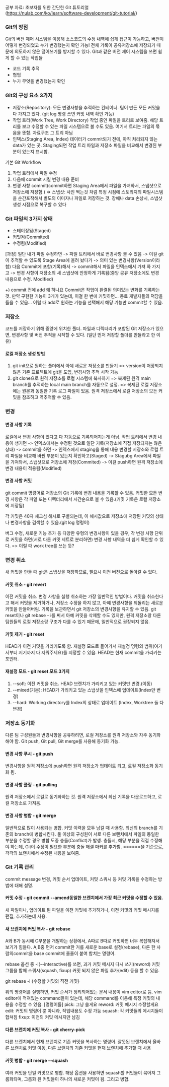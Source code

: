 공부 자료: 초보자를 위한 간단한 Git 튜토리얼 (https://nulab.com/ko/learn/software-development/git-tutorial/)

### Git의 장점

Git의 버전 제어 시스템을 이용해 소스코드의 수정 내역에 쉽게 접근이 가능하고, 버전이 어떻게 변경되었고 누가 변경했는지 확인 가능! 
전체 기록이 공유저장소에 저장되기 때문에 의도하지 않은 덮어쓰기를 방지할 수 있다.
Git과 같은 버전 제어 시스템을 쓰면 쉽게 할 수 있는 작업들
- 코드 기록 추적
- 협업
- 누가 무엇을 변경했는지 확인

### Git의 구성 요소 3가지
- 저장소(Repository):
  모든 변경사항을 추적하는 컨테이너. 팀이 만든 모든 커밋을 다 가지고 있다. (git log 명령 쓰면 커밋 내역 확인 가능)
- 작업 트리(Work Tree, Work Directory)
  작업 중인 파일을 트리로 보여줌. 해당 트리를 보고 수정할 수 있는 파일 시스템으로 볼 수도 있음.
  여기서 트리는 파일의 묶음을 뜻함. 자료구조 그 트리 아님
- 인덱스(Staging Area, Index)
  데이터가 commit되기 전에, 아직 처리되지 않는 data가 있는 곳. Staging되면 작업 트리 파일과 저장소 파일을 비교해서 변경된 부분이 있는지 표시함.

기본 Git Workflow
1. 작업 트리에서 파일 수정
2. 다음에 commit 시킬 변경 내용 준비
3. 변경 사항 commit(commit하면 Staging Area에서 파일을 가져와서, 스냅샷으로 저장소에 저장함.)
                     => 스냅샷: 사진 찍는것 처럼 특정 시점에 스토리지의 파일시스템을 순간포착해서 별도의 이미자나 파일로 저장하는 것.
                                장애나 data 손상시, 스냅샷 생성 시점으로 복구할 수 있다

### Git 파일의 3가지 상태
- 스테이징됨(Staged)
- 커밋됨(Commited)
- 수정됨(Modified)

[과정]
일단 내가 파일 수정하면 -> 파일 트리에서 바로 변경사항 볼 수 있음
-> 이걸 git이 추적할 수 있도록 Stage Area에 올려 놨다가 -> 의미 있는 변경사항(Version이라 함) 다음 Commit에 포함(기록)해서 -> commit해서 파일을 인덱스에서 가져 와 가지고 -> 
변경 사항이 저장소의 새 스냅샷에 안정하게 기록됨(중앙 공유 저장소에도 변경 내용으로 수정. Modified) 

+) commit 전에 add 왜 하나요
  Commit은 작업이 완결된 의미있는 변화를 기록하는 것.
  만약 구현한 기능이 3개가 있는데, 이걸 한 번에 커밋하면... 동료 개발자들의 덕담을 들을 수 있음...
  이럴 때 add로 원하는 기능을 선택해서 해당 기능만 commit할 수 있음.


### 저장소
코드를 저장하기 위해 중앙에 위치한 폴더. 파일과 디렉터리가 포함된 Git 저장소가 있으면, 변경사항 및 버전 추적을 시작할 수 있다.
(일단 먼저 저장할 폴더를 만들라고 한 이유)


#### 로컬 저장소 생성 방법
1. git init으로 원하는 폴더에서 아예 새로운 저장소를 만들기
   => version이 저장되지 않은 기존 프로젝트에 git을 도입, 변경사항 추적 시작 가능
2. git clone으로 원격 저장소를 로컬 시스템에 복사하기
   => 복제된 원격 main branch를 추적하는 local main branch를 자동으로 설정.
   => 복제된 로컬 저장소에는 원본과 동일한 기록 로그 파일이 있음. 원격 저장소에서 로컬 저장소의 모든 커밋을 참조하고 역추적할 수 있음.

### 변경

#### 변경 사항 기록
로컬에서 변경 사항이 있다고 다 자동으로 기록되어지는게 아님.
작업 트리에서 변경 내용이 생기면 -> 인덱스에서는 수정된 것으로 일단 기록(저장소에 직접 저장되지는 않은 상태) -> commit을 하면 -> 인덱스에서 staging을 통해 내용 변경할 저장소와 로컬 트리 파일을 비교해 바뀐 부분이 있는지 확인하고(Staged)
-> Stagubg Area에서 파일을 가져와서, 스냅샷으로 저장소에 저장(Commited) -> 이걸 push하면 원격 저장소에 변경 내용이 적용됨(Modified)


#### 변경 사항 커밋
git commit 명령어로 저장소의 Git 기록에 변경 내용을 기록할 수 있음.
커밋한 모든 변경 사항은 각 파일 또는 디렉터리에서 시간순으로 볼 수 있음.(커밋 기록은 로컬 저장소에 저장됨)

각 커밋은 40자 체크섬 해시로 구별되는데, 이 해시값으로 저장소에 저장된 커밋의 상태나 변경사항을 검색할 수 있음.(git log 명령어)

버그 수정, 새로운 기능 추가 등 다양한 유형의 변경사항이 있을 경우, 각 변경 사항 단위로 커밋을 하면(서로 다른 커밋 세트로 분리하면) 변경 사항 내역을 더 쉽게 확인할 수 있다.
  => 이럴 때 work tree를 쓰는 듯?


### 변경 취소
새 커밋을 만들 때 git은 스냅샷을 저장하므로, 필요시 이전 버전으로 돌아갈 수 있다.

#### 커밋 취소 - git revert
이전 커밋을 취소. 변경 사항을 실행 취소하는 가장 일반적인 방법이다.
커밋을 취소한다고 해서 커밋을 제거하거나, 저장소 수정을 하지 않고, 아예 변경사항을 되돌리는 새로운 커밋을 만들어버림. 기록을 보관하면서 git 저장소의 변경사항을 유지할 수 있음.
git reset이나 git rebase - i를 써서 아예 커밋을 삭제할 수도 있지만, 원격 저장소랑 다른 팀원들의 로컬 저장소랑 구조가 다를 수 있기 때문에, 일반적으로 권장되지 않음.

#### 커밋 제거 - git reset
HEAD가 이전 커밋을 가리키도록 함. 재설정 모드로 들어가서 재설정 명령의 범위(여기서부터 저기까지 다 지워주세요)를 지정할 수 있음.
HEAD는 현재 commit을 가리키는 포인터.

#### 재설정 모드 - git reset 모드 3가지

1. --soft: 이전 커밋을 취소. HEAD 브랜치가 가리키고 있는 커밋만 변경.(이동)
2. --mixed(기본): HEAD가 가리키고 있는 스냅샷을 인덱스에 업데이트(Index만 변경)
3. --hard: Working directory를 Index의 상태로 업데이트 (Index, Worktree 둘 다 변경)

### 저장소 동기화
다른 팀 구성원들과 변경사항을 공유하려면, 로컬 저장소를 원격 저장소와 자주 동기화해야 함.
Git push, Git pull, Git merge를 사용해 동기화 가능.

#### 변경 사항 푸시 - git push
변경사항을 원격 저장소에 push하면 원격 저장소가 업데이트 되고, 로컬 저장소화 동기화 됨.

#### 변경 사항 풀링 - git pulling
원격 저장소에서 로컬로 동기화하는 것. 원격 저장소에서 최신 기록을 다운로드하고, 로컬 저장소로 가져옴.

#### 변경 사항 병합 - git merge
일반적으로 많이 사용되는 병합. 커밋 이력을 모두 남길 때 사용함.
최신의 branch를 기존의 branch에 병합시킨다.
둘 이상의 구성원이 서로 다른 브랜치에서 파일의 동일한 부분을 수정할 경우 병합 도중 충돌(Conflict)가 발생.
충돌시, 해당 부분을 직접 수정해야 하는데, Git이 수정이 필요한 부분에 충돌 해결 마커를 추가함.
======을 기준으로, 각각의 브랜치에서 수정된 내용을 보여줌.

### Git 기록 관리
commit message 변경, 커밋 순서 업데이트, 커밋 스쿼시 등 커밋 기록을 수정하는 방법에 대해 설명.

#### 커밋 수정 - git commit --amend동일한 브랜치에서 가장 최근 커밋을 수정할 수 있음.
새 파일이나, 업데이트 된 파일을 이전 커밋에 추가하거나, 이전 커밋의 커밋 메시지를 편집, 추가하는데 사용.

#### 새 브랜치에 커밋 복사 - git rebase
A와 B가 동시에 C부분을 개발하는 상황에서, A따로 B따로 커밋하면 너무 복잡해져서 보기가 힘들다.
A,B중 먼저 commit한 거를 새로운 base로 설정(rebase), 다른 한 사람의commit을 base commit에 줄줄이 붙여 합치는 명령어.

rebase 옵션 중 -i(--interactive)를 쓰면,
과거 커밋 메시지 다시 쓰기(reword)
커밋 그룹을 함께 스쿼시(squash, fixup)
커밋 되지 않은 파일 추가(edit)
등을 할 수 있음.

git rebase -i {수정할 커밋의 직전 커밋}

위의 명령어를 실행하면, 커밋 순서가 정리되어있는 문서 내용이 vim editor로 뜸.
vim editor에 적혀있는 command들이 있는데, 해당 command를 이용해 특정 커밋의 내용을 수정할 수 있음.
[명령어들]
pick: 그냥 쓸게요
reword: 커밋 메시지 수정할게요
edit: 커밋의 명령어 뿐 아니라, 작업내용도 수정 가능
squash: 각 커밋들의 메시지들이 합쳐짐
fixup: 이전의 커밋 메시지만 남김

#### 다른 브랜치에 커밋 복사 - git cherry-pick
다른 브랜치에서 현재 브랜치로 기존 커밋을 복사하는 명령어.
잘못된 브랜치에서 올바른 브랜치로 커밋 이동, 다른 브랜치의 기존 커밋을 현재 브랜치에 추가할 때 사용

#### 커밋 병합 - git merge --squash
여러 커밋을 단일 커밋으로 병합. 해당 옵션을 사용하면 squash할 커밋들이 묶어져 그룹화되며, 그룹화 된 커밋들이 하나의 새로운 커밋이 됨. 그리고 병합.

